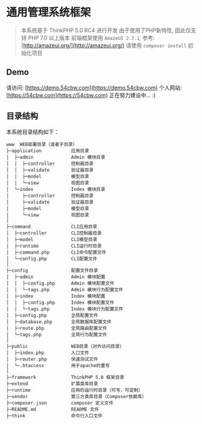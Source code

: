 # 通用管理系统框架

> 本系统基于 ThinkPHP 5.0 RC4 进行开发
> 由于使用了PHP新特性, 因此仅支持 PHP 7.0 以上版本
> 前端框架使用 `AmazeUI 2.7.1`, 参考: [http://amazeui.org/](http://amazeui.org/)
> 请使用 `composer install` 初始化项目

## Demo

请访问: [https://demo.54cbw.com](https://demo.54cbw.com)
个人网站: [https://54cbw.com](https://54cbw.com) 正在努力建设中... :)

## 目录结构

本系统目录结构如下：

~~~
www  WEB部署目录（或者子目录）
├─application           应用目录
│  ├─admin              Admin 模块目录
│  │  ├─controller      控制器目录
│  │  ├─validate        验证器目录
│  │  ├─model           模型目录
│  │  └─view            视图目录
│  └─index              Index 模块目录
│     ├─controller      控制器目录
│     ├─validate        验证器目录
│     ├─model           模型目录
│     └─view            视图目录
│
├─command               CLI应用目录
│  ├─controller         CLI控制器目录
│  ├─model              CLI模型目录
│  ├─runtime            CLI运行时目录
│  ├─command.php        CLI命令配置文件
│  └─config.php         CLI配置文件
│
├─config                配置文件目录
│  ├─admin              Admin 模块配置
│  │  ├─config.php      Admin 模块配置文件
│  │  └─tags.php        Admin 模块行为配置文件
│  ├─index              Index 模块配置
│  │  ├─config.php      Index 模块配置文件
│  │  └─tags.php        Index 模块行为配置文件
│  ├─config.php         全局配置文件
│  ├─database.php       全局数据库配置文件
│  ├─route.php          全局路由配置文件
│  └─tags.php           全局行为配置文件
│
├─public                WEB目录（对外访问目录）
│  ├─index.php          入口文件
│  ├─router.php         快速测试文件
│  └─.htaccess          用于apache的重写
│
├─framework             ThinkPHP 5.0 框架目录
├─extend                扩展类库目录
├─runtime               应用的运行时目录（可写，可定制）
├─vendor                第三方类库目录（Composer依赖库）
├─composer.json         composer 定义文件
├─README.md             README 文件
├─think                 命令行入口文件
~~~